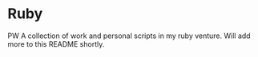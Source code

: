# Ruby
PW
A collection of work and personal scripts in my ruby venture. 
Will add more to this README shortly. 
